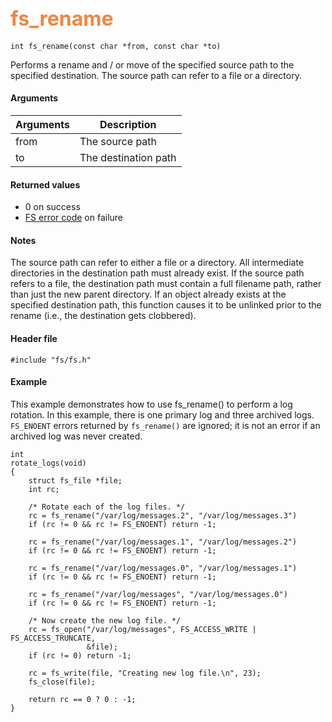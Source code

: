 ## <font color="#F2853F" style="font-size:24pt">fs\_rename</font>

```no-highlight
int fs_rename(const char *from, const char *to)
```

Performs a rename and / or move of the specified source path to the specified destination.  The source path can refer to a file or a directory.

#### Arguments

| Arguments | Description |
|-----------|-------------|
| from |  The source path |
| to   | The destination path |


#### Returned values

* 0 on success
* [FS error code](fs_return_codes.md) on failure

#### Notes 

The source path can refer to either a file or a directory.  All intermediate directories in the destination path must already exist.  If the source path refers to a file, the destination path must contain a full filename path, rather than just the new parent directory.  If an object already exists at the specified destination path, this function causes it to be unlinked prior to the rename (i.e., the destination gets clobbered).

#### Header file

```no-highlight
#include "fs/fs.h"
```

#### Example

This example demonstrates how to use fs\_rename() to perform a log rotation.  In this example, there is one primary log and three archived logs.  `FS_ENOENT` errors returned by `fs_rename()` are ignored; it is not an error if an archived log was never created.

```no-highlight
int
rotate_logs(void)
{
    struct fs_file *file;
    int rc;

    /* Rotate each of the log files. */
    rc = fs_rename("/var/log/messages.2", "/var/log/messages.3")
    if (rc != 0 && rc != FS_ENOENT) return -1;

    rc = fs_rename("/var/log/messages.1", "/var/log/messages.2")
    if (rc != 0 && rc != FS_ENOENT) return -1;

    rc = fs_rename("/var/log/messages.0", "/var/log/messages.1")
    if (rc != 0 && rc != FS_ENOENT) return -1;

    rc = fs_rename("/var/log/messages", "/var/log/messages.0")
    if (rc != 0 && rc != FS_ENOENT) return -1;

    /* Now create the new log file. */
    rc = fs_open("/var/log/messages", FS_ACCESS_WRITE | FS_ACCESS_TRUNCATE,
                 &file);
    if (rc != 0) return -1;

    rc = fs_write(file, "Creating new log file.\n", 23);
    fs_close(file);

    return rc == 0 ? 0 : -1;
}
```
